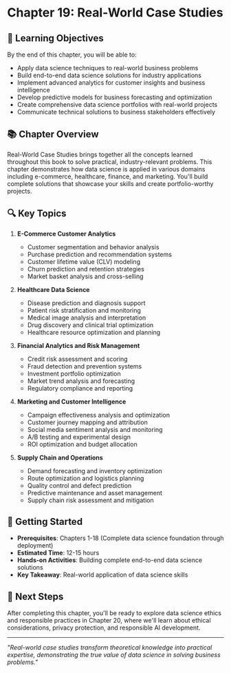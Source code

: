 # Chapter 19: Real-World Case Studies

## 🎯 Learning Objectives

By the end of this chapter, you will be able to:

- Apply data science techniques to real-world business problems
- Build end-to-end data science solutions for industry applications
- Implement advanced analytics for customer insights and business intelligence
- Develop predictive models for business forecasting and optimization
- Create comprehensive data science portfolios with real-world projects
- Communicate technical solutions to business stakeholders effectively

## 📚 Chapter Overview

Real-World Case Studies brings together all the concepts learned throughout this book to solve practical, industry-relevant problems. This chapter demonstrates how data science is applied in various domains including e-commerce, healthcare, finance, and marketing. You'll build complete solutions that showcase your skills and create portfolio-worthy projects.

## 🔍 Key Topics

1. **E-Commerce Customer Analytics**

   - Customer segmentation and behavior analysis
   - Purchase prediction and recommendation systems
   - Customer lifetime value (CLV) modeling
   - Churn prediction and retention strategies
   - Market basket analysis and cross-selling

2. **Healthcare Data Science**

   - Disease prediction and diagnosis support
   - Patient risk stratification and monitoring
   - Medical image analysis and interpretation
   - Drug discovery and clinical trial optimization
   - Healthcare resource optimization and planning

3. **Financial Analytics and Risk Management**

   - Credit risk assessment and scoring
   - Fraud detection and prevention systems
   - Investment portfolio optimization
   - Market trend analysis and forecasting
   - Regulatory compliance and reporting

4. **Marketing and Customer Intelligence**

   - Campaign effectiveness analysis and optimization
   - Customer journey mapping and attribution
   - Social media sentiment analysis and monitoring
   - A/B testing and experimental design
   - ROI optimization and budget allocation

5. **Supply Chain and Operations**

   - Demand forecasting and inventory optimization
   - Route optimization and logistics planning
   - Quality control and defect prediction
   - Predictive maintenance and asset management
   - Supply chain risk assessment and mitigation

## 🚀 Getting Started

- **Prerequisites**: Chapters 1-18 (Complete data science foundation through deployment)
- **Estimated Time**: 12-15 hours
- **Hands-on Activities**: Building complete end-to-end data science solutions
- **Key Takeaway**: Real-world application of data science skills

## 📖 Next Steps

After completing this chapter, you'll be ready to explore data science ethics and responsible practices in Chapter 20, where we'll learn about ethical considerations, privacy protection, and responsible AI development.

---

*"Real-world case studies transform theoretical knowledge into practical expertise, demonstrating the true value of data science in solving business problems."*
